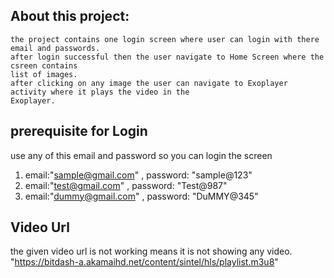 ## About this project:
    the project contains one login screen where user can login with there email and passwords.
    after login successful then the user navigate to Home Screen where the csreen contains
    list of images.
    after clicking on any image the user can navigate to Exoplayer activity where it plays the video in the
    Exoplayer.

 ## prerequisite for Login
 use any of this email and password so you can login the screen
 1. email:"sample@gmail.com" , password: "sample@123"
 2. email:"test@gmail.com" , password: "Test@987"
 3. email:"dummy@gmail.com" , password: "DuMMY@345"

 ## Video Url
 the given video url is not working means it is not showing any video.
 "https://bitdash-a.akamaihd.net/content/sintel/hls/playlist.m3u8"